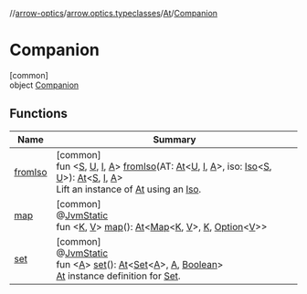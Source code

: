 //[arrow-optics](../../../../index.md)/[arrow.optics.typeclasses](../../index.md)/[At](../index.md)/[Companion](index.md)

# Companion

[common]\
object [Companion](index.md)

## Functions

| Name | Summary |
|---|---|
| [fromIso](from-iso.md) | [common]<br>fun &lt;[S](from-iso.md), [U](from-iso.md), [I](from-iso.md), [A](from-iso.md)&gt; [fromIso](from-iso.md)(AT: [At](../index.md)&lt;[U](from-iso.md), [I](from-iso.md), [A](from-iso.md)&gt;, iso: [Iso](../../../arrow.optics/index.md#1786632304%2FClasslikes%2F-617900156)&lt;[S](from-iso.md), [U](from-iso.md)&gt;): [At](../index.md)&lt;[S](from-iso.md), [I](from-iso.md), [A](from-iso.md)&gt;<br>Lift an instance of [At](../index.md) using an [Iso](../../../arrow.optics/index.md#1786632304%2FClasslikes%2F-617900156). |
| [map](map.md) | [common]<br>@[JvmStatic](https://kotlinlang.org/api/latest/jvm/stdlib/kotlin.jvm/-jvm-static/index.html)<br>fun &lt;[K](map.md), [V](map.md)&gt; [map](map.md)(): [At](../index.md)&lt;[Map](https://kotlinlang.org/api/latest/jvm/stdlib/kotlin.collections/-map/index.html)&lt;[K](map.md), [V](map.md)&gt;, [K](map.md), [Option](../../../../../arrow-core/arrow-core/arrow.core/-option/index.md)&lt;[V](map.md)&gt;&gt; |
| [set](set.md) | [common]<br>@[JvmStatic](https://kotlinlang.org/api/latest/jvm/stdlib/kotlin.jvm/-jvm-static/index.html)<br>fun &lt;[A](set.md)&gt; [set](set.md)(): [At](../index.md)&lt;[Set](https://kotlinlang.org/api/latest/jvm/stdlib/kotlin.collections/-set/index.html)&lt;[A](set.md)&gt;, [A](set.md), [Boolean](https://kotlinlang.org/api/latest/jvm/stdlib/kotlin/-boolean/index.html)&gt;<br>[At](../index.md) instance definition for [Set](https://kotlinlang.org/api/latest/jvm/stdlib/kotlin.collections/-set/index.html). |
